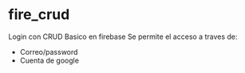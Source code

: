# fire_crud

Login con CRUD Basico en firebase 
Se permite el acceso a traves de:
- Correo/password
- Cuenta de google



